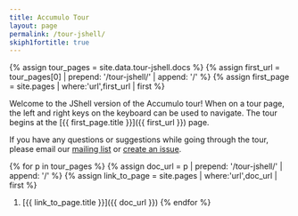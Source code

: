 ```yaml
---
title: Accumulo Tour
layout: page
permalink: /tour-jshell/
skiph1fortitle: true
---
```


{% assign tour_pages = site.data.tour-jshell.docs %}
{% assign first_url = tour_pages[0] | prepend: '/tour-jshell/' | append: '/' %}
{% assign first_page = site.pages | where:'url',first_url | first %}

Welcome to the JShell version of the Accumulo tour! When on a tour page, the left and
right keys on the keyboard can be used to navigate. The tour begins at the
[{{ first_page.title }}]({{ first_url }}) page.

If you have any questions or suggestions while
going through the tour, please email our [mailing list][mlist] or [create an issue][issue].

{% for p in tour_pages %}
  {% assign doc_url = p | prepend: '/tour-jshell/' | append: '/' %}
  {% assign link_to_page = site.pages | where:'url',doc_url | first %}
  1. [{{ link_to_page.title }}]({{ doc_url }})
{% endfor %}

[mlist]: /contact-us/#mailing-lists
[issue]: https://github.com/apache/accumulo-website/issues
